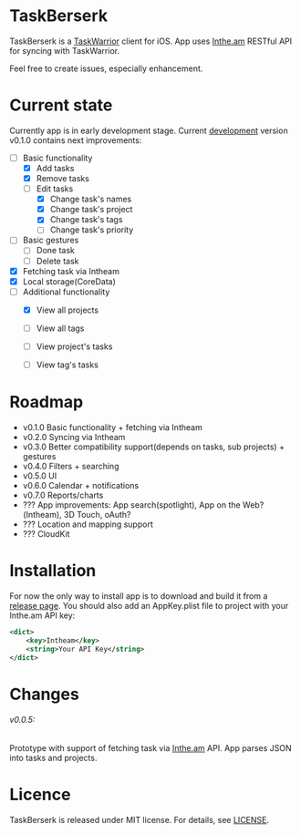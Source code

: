 # TaskBerserk

TaskBerserk is a [TaskWarrior](tw) client for iOS. App uses [Inthe.am](intheam) RESTful API for syncing with TaskWarrior.

Feel free to create issues, especially enhancement.

# Current state
Currently app is in early development stage. Current [development][develop-branch] version v0.1.0 contains next improvements:

- [ ] Basic functionality
    - [x] Add tasks
    - [x] Remove tasks
    - [ ] Edit tasks
        - [x] Change task's names
        - [x] Change task's project
        - [x] Change task's tags
        - [ ] Change task's priority
- [ ] Basic gestures
    - [ ] Done task
    - [ ] Delete task
- [x] Fetching task via Intheam
- [x] Local storage(CoreData)
- [ ] Additional functionality
    - [x] View all projects
    - [ ] View all tags
    - [ ] View project's tasks
    - [ ] View tag's tasks


# Roadmap

* v0.1.0 Basic functionality + fetching via Intheam
* v0.2.0 Syncing via Intheam
* v0.3.0 Better compatibility support(depends on tasks, sub projects) + gestures
* v0.4.0 Filters + searching
* v0.5.0 UI
* v0.6.0 Calendar + notifications
* v0.7.0 Reports/charts
* ??? App improvements:  App search(spotlight), App on the Web?(Intheam), 3D Touch, oAuth?
* ??? Location and mapping support
* ??? CloudKit

# Installation
For now the only way to install app is to download and build it from a [release page][releases]. You should also add an AppKey.plist file to project with your Inthe.am API key:

```xml
<dict>
	<key>Intheam</key>
	<string>Your API Key</string>
</dict>
```

# Changes
###### v0.0.5:
Prototype with support of fetching task via [Inthe.am][intheam] API. App parses JSON into tasks and projects.

# Licence
TaskBerserk is released under MIT license. For details, see [LICENSE][license].


[intheam]: https://inthe.am/about
[tw]: http://taskwarrior.org/
[releases]: https://github.com/Rag0n/TaskBerserk/
[license]: LICENSE
[version-0.0.5]: https://github.com/Rag0n/TaskBerserk/releases/tag/v0.0.5
[develop-branch]: https://github.com/Rag0n/TaskBerserk/tree/develop
